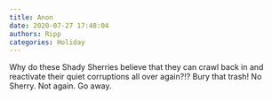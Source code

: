 ```yaml
---
title: Anon
date: 2020-07-27 17:48:04
authors: Ripp
categories: Holiday
---
```


 Why do these Shady Sherries believe that they can crawl back in and reactivate their quiet corruptions all over again?!? Bury that trash! No Sherry. Not again. Go away.
